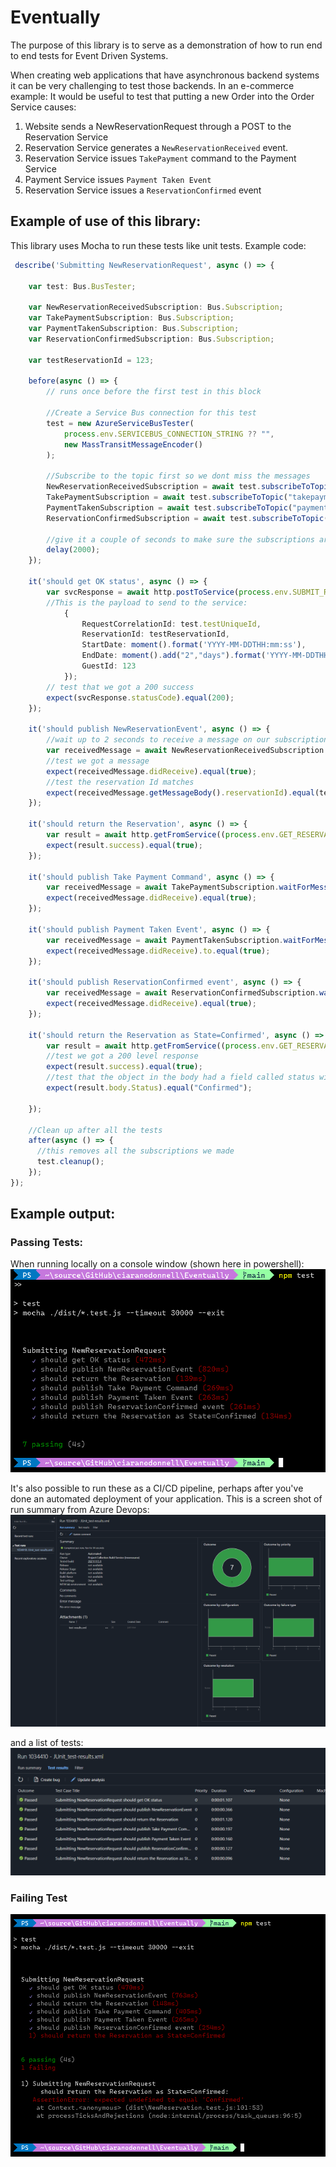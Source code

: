 # Eventually

The purpose of this library is to serve as a demonstration of how to run end to end tests for Event Driven Systems.

When creating web applications that have asynchronous backend systems it can be very challenging to test those backends.
In an e-commerce example: It would be useful to test that putting a new Order into the Order Service causes:
   
1. Website sends a NewReservationRequest through a POST to the Reservation Service
2. Reservation Service generates a ```NewReservationReceived``` event.
3. Reservation Service issues ```TakePayment``` command to the Payment Service
4. Payment Service issues ```Payment Taken Event```
5. Reservation Service issues a ```ReservationConfirmed``` event


## Example of use of this library:

This library uses Mocha to run these tests like unit tests. Example code:
``` typescript
 describe('Submitting NewReservationRequest', async () => {

    var test: Bus.BusTester;

    var NewReservationReceivedSubscription: Bus.Subscription;
    var TakePaymentSubscription: Bus.Subscription;
    var PaymentTakenSubscription: Bus.Subscription;
    var ReservationConfirmedSubscription: Bus.Subscription;

    var testReservationId = 123;

    before(async () => {
        // runs once before the first test in this block

        //Create a Service Bus connection for this test
        test = new AzureServiceBusTester(
            process.env.SERVICEBUS_CONNECTION_STRING ?? "",
            new MassTransitMessageEncoder()
        );

        //Subscribe to the topic first so we dont miss the messages
        NewReservationReceivedSubscription = await test.subscribeToTopic("newreservationreceived");
        TakePaymentSubscription = await test.subscribeToTopic("takepayment");
        PaymentTakenSubscription = await test.subscribeToTopic("paymenttaken");
        ReservationConfirmedSubscription = await test.subscribeToTopic("reservationconfirmed");

        //give it a couple of seconds to make sure the subscriptions are active
        delay(2000);
    });

    it('should get OK status', async () => {
        var svcResponse = await http.postToService(process.env.SUBMIT_RESERVATION_SERVICE_ENDPOINT ?? "",
        //This is the payload to send to the service:
            {
                RequestCorrelationId: test.testUniqueId,
                ReservationId: testReservationId,
                StartDate: moment().format('YYYY-MM-DDTHH:mm:ss'),
                EndDate: moment().add("2","days").format('YYYY-MM-DDTHH:mm:ss'),
                GuestId: 123
            });
        // test that we got a 200 success
        expect(svcResponse.statusCode).equal(200);
    });

    it('should publish NewReservationEvent', async () => {
        //wait up to 2 seconds to receive a message on our subscription
        var receivedMessage = await NewReservationReceivedSubscription.waitForMessage(2000);
        //test we got a message
        expect(receivedMessage.didReceive).equal(true);
        //test the reservation Id matches
        expect(receivedMessage.getMessageBody().reservationId).equal(testReservationId);
    });

    it('should return the Reservation', async () => {
        var result = await http.getFromService((process.env.GET_RESERVATION_SERVICE_ENDPOINT ?? "") + "?reservationId=" + testReservationId);
        expect(result.success).equal(true);
    });

    it('should publish Take Payment Command', async () => {
        var receivedMessage = await TakePaymentSubscription.waitForMessage(2000);
        expect(receivedMessage.didReceive).equal(true);
    });

    it('should publish Payment Taken Event', async () => {
        var receivedMessage = await PaymentTakenSubscription.waitForMessage(2000);
        expect(receivedMessage.didReceive).to.equal(true);
    });

    it('should publish ReservationConfirmed event', async () => {
        var receivedMessage = await ReservationConfirmedSubscription.waitForMessage(2000);
        expect(receivedMessage.didReceive).equal(true);
    });

    it('should return the Reservation as State=Confirmed', async () => {
        var result = await http.getFromService((process.env.GET_RESERVATION_SERVICE_ENDPOINT ?? "") + "?reservationId=" + testReservationId);
        //test we got a 200 level response
        expect(result.success).equal(true);
        //test that the object in the body had a field called status with a value = 'Confirmed'
        expect(result.body.Status).equal("Confirmed");

    });

    //Clean up after all the tests
    after(async () => {
      //this removes all the subscriptions we made
      test.cleanup();
    });
});

```

## Example output:


### Passing Tests:
When running locally on a console window (shown here in powershell):
![Screenshot of Passing Tests run in Powershell](./docs/PassingTests.png)

It's also possible to run these as a CI/CD pipeline, perhaps after you've done an automated deployment of your application.
This is a screen shot of run summary from Azure Devops:
![Screenshot of Test Run summary from Azure DevOps](./docs/PassingTestsInAzDo.png)

and a list of tests:
![Screenshot of test list in Azure DevOps](./docs/PassingTestsListInAzDo.png)
### Failing Test

![Screenshot of Passing Tests](./docs/FailingTest.png)

